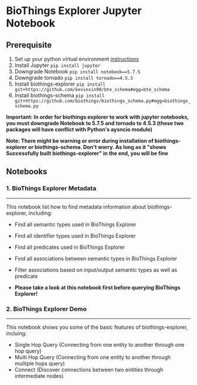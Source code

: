 BioThings Explorer Jupyter Notebook
===================================

## Prerequisite

1. Set up your python virtual environment [instructions](https://virtualenv.pypa.io/en/latest/)
2. Install Jupyter `pip install jupyter`
3. Downgrade Notebook `pip install notebook==5.7.5`
4. Downgrade tornado `pip install tornado==4.5.3`
5. Install biothings-explorer `pip install git+https://github.com/kevinxin90/bte_schema#egg=bte_schema`
6. Install biothings-schema `pip install git+https://github.com/biothings/biothings_schema.py#egg=biothings_schema.py`

**Important: In order for biothings explorer to work with jupyter notebooks, you must downgrade Notebook to 5.7.5 and tornado to 4.5.3 (these two packages will have conflict with Python's aysncio module)**

**Note: There might be warning or error during installation of biothings-explorer or biothings-schema. Don't worry. As long as it "shows Successfully built biothings-explorer" in the end, you will be fine**


## Notebooks

### 1. BioThings Explorer Metadata
------------------------------
This notebook list how to find metadata information about biothings-explorer, including:
- Find all semantic types used in BioThings Explorer
- Find all identifier types used in BioThings Explorer
- Find all predicates used in BioThings Explorer
- Find all associations between semantic types in BioThings Explorer
- Filter associations based on input/output semantic types as well as predicate

- **Please take a look at this notebook first before querying BioThings Explorer!**


### 2. BioThings Explorer Demo
--------------------------
This notebook shows you some of the basic features of biothings-explorer, incluing:
- Single Hop Query (Connecting from one entity to another through one hop query)
- Multi Hop Query (Connecting from one entity to another through mulitple hops query)
- Connect (Discover connections between two entities through intermediate nodes)


